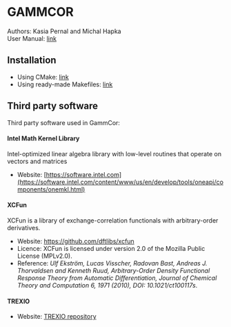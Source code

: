 # GAMMCOR
Authors: Kasia Pernal and Michal Hapka<br>
User Manual: [link](https://qchem.gitlab.io/gammcor-manual/)


## Installation
* Using CMake: [link](https://qchem.gitlab.io/gammcor-manual/pages/introduction/cmake.html)
* Using ready-made Makefiles: [link](https://qchem.gitlab.io/gammcor-manual/pages/introduction/makefiles.html)


## Third party software
Third party software used in GammCor:

#### Intel Math Kernel Library
Intel-optimized linear algebra library with low-level routines that operate on vectors and matrices
* Website: [https://software.intel.com](https://software.intel.com/content/www/us/en/develop/tools/oneapi/components/onemkl.html)

#### XCFun
XCFun is a library of exchange-correlation functionals with arbitrary-order derivatives.
* Website: https://github.com/dftlibs/xcfun
* Licence: XCFun is licensed under version 2.0 of the Mozilla Public License (MPLv2.0).
* Reference:
_Ulf Ekström, Lucas Visscher, Radovan Bast, Andreas J. Thorvaldsen and Kenneth Ruud, 
Arbitrary-Order Density Functional Response Theory from Automatic Differentiation, 
Journal of Chemical Theory and Computation 6, 1971 (2010), DOI: 10.1021/ct100117s_.

#### TREXIO
* Website: [TREXIO repository](https://github.com/TREX-CoE/trexio)
